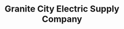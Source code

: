 ---
title: "Granite City Electric Supply Company"
url: /norwich/granite-city-electric-supply-company/
shop: Elektrisch
---